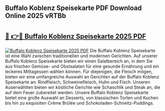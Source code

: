 ## Buffalo Koblenz Speisekarte PDF Download Online 2025 vRTBb

# <h2><a href="http://gc6jc9.nevu.top/?p=Buffalo+Koblenz+Speisekarte">🔗 👉🔴 Buffalo Koblenz Speisekarte 2025 PDF</a></h2>

[![Buffalo Koblenz Speisekarte 2025 PDF](https://i.imgur.com/dBaPXMq.png)](http://gc6jc9.nevu.top/?p=Buffalo+Koblenz+Speisekarte)
Die Buffalo Koblenz Speisekarte ist eine Wahl zwischen traditionellen und modernen Gerichten. Auf unserer Buffalo Koblenz Speisekarte bieten wir einen Salatbereich an, in dem Sie aus frischen Gemüse- und Obstsalaten für eine gesunde Ernährung und ein leckeres Mittagessen wählen können. Für diejenigen, die Fleisch mögen, bieten wir eine umfangreiche Auswahl an Gerichten auf der Buffalo Koblenz Speisekarte an: Rindfleisch, Schweinefleisch, Huhn und Fisch. Unseren Auserwählten bieten wir köstliche Gerichte wie Schaschlik und Steak an, die auf dem Feuer zubereitet werden. Unsere Buffalo Koblenz Speisekarte bietet eine große Auswahl an Desserts, von klassischen Torten und Kuchen bis hin zu exquisiten Crème Brûlée und Schokoladen-Schneitz-Puddings.
